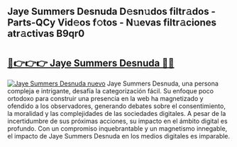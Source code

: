 ## Jaye Summers Desnuda D𝚎sn𝚞dos filtr𝚊dos - Parts-QCy Vid𝚎os f𝚘tos - N𝚞evas filtr𝚊ciones atr𝚊ctivas B9qr0

# <h2><a href="http://mb2x29x.tromn.icu/?c=Jaye+Summers+Desnuda">🔗👉👉👉 Jaye Summers Desnuda 🔗🔗</a></h2>

[![Jaye Summers Desnuda nuevo](https://i.imgur.com/pEAQMta.gif)](http://mb2x29x.tromn.icu/?c=Jaye+Summers+Desnuda)
Jaye Summers Desnuda, una persona compleja e intrigante, desafía la categorización fácil. Su enfoque poco ortodoxo para construir una presencia en la web ha magnetizado y ofendido a los observadores, generando debates sobre el consentimiento, la moralidad y las complejidades de las sociedades digitales. A pesar de la incertidumbre de sus próximas acciones, su impacto en el ámbito digital es profundo. Con un compromiso inquebrantable y un magnetismo innegable, el impacto de Jaye Summers Desnuda en los medios digitales es imparable.
